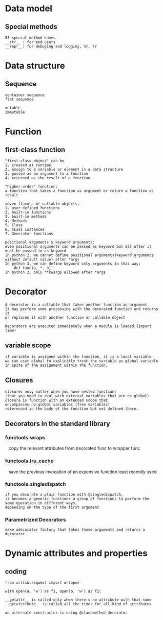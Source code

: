 
# Data model
## Special methods
    83 special method names
    __str__ : for end users
    __repr__: for debuging and logging, %r, !r
    
# Data structure
## Sequence
    container sequence
    flat sequence
    
    mutable
    immutable
    
    
# Function
## first-class function
    "first-class object" can be    
    1. created at runtime
    2. assign to a variable or element in a data structure
    3. passed as an argument to a function
    4. returned as the result of a function
   
    "higher-order" function:
    a function that takes a function as argument or return a function as result
    
    seven flavors of callable objects:
    1. user defined functions
    2. built-in functions
    3. built-in methods
    4. Methods
    5. Class
    6. CLass instances
    7. Generator functions

    positional arguments & keyword arguments:
    even positional arguments can be passed as keyword but all after it must be passed in as keyword
    In python 2, we cannot define positional arguments(keyword arguments without default value) after *args
    In python 3, we can define keyword only arguments in this way:
        def func(a, *, b):
    In python 2, only **kwargs allowed after *args    
    
# Decorator
    A decorator is a callable that takes another function as argument.
    It may perform some processing with the decorated function and returns it 
    or replaces it with another function or callable object
    
    Decorators are executed immediately when a module is loaded.(import time)
    
## variable scope
    if variable is assigned within the function, it is a local variable
    we can user global to explicitly treat the variable as global variable 
    in spite of the assignment within the function.

## Closures
    closures only matter when you have nested functions 
    (that you need to deal with external variables that are no-global)
    closure is function with an extended scope that 
    encompasses no-global variables (free variables) 
    referenced in the body of the function but not defined there.


## Decorators in the standard library
### functools.wraps
    copy the relevant attributes from decorated func to wrapper func
    
### functools.lru_cache
    save the previous invocation of an expensive function
    least recently used
    
### functools.singledispatch
    if you decorate a plain function with @singledispatch, 
    it becomes a generic function: a group of functions to perform the same operation in different ways, 
    depending on the type of the first argument
    
### Parametrized Decorators
    make adecorator factory that takes those arguments and returns a decorator

# Dynamic attributes and properties
## coding 
    from urllib.request import urlopen
    
    with open(a, 'w') as f1, open(b, 'w') as f2:
    
    __getattr__ is called only when there's no attribute with that name
    __getattribute__ is called all the times for all kind of attributes
    
    an alternate constructor is using @classmethod decorator
